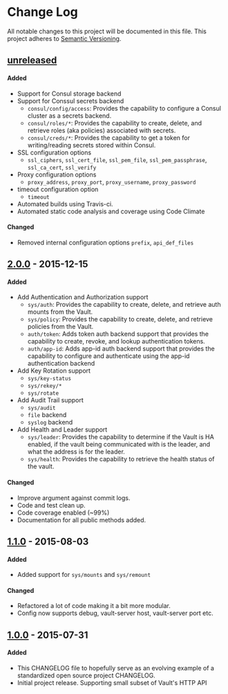 # Change Log
All notable changes to this project will be documented in this file.
This project adheres to [Semantic Versioning](http://semver.org/).

## [unreleased]
#### Added
- Support for Consul storage backend
- Support for Conssul secrets backend
  + `consul/config/access`: Provides the capability to configure a Consul cluster as a secrets backend.
  + `consul/roles/*`: Provides the capability to create, delete, and retrieve roles (aka policies) associated with secrets.
  + `consul/creds/*`: Provides the capability to get a token for writing/reading secrets stored within Consul.
- SSL configuration options
  + `ssl_ciphers`, `ssl_cert_file`, `ssl_pem_file`, `ssl_pem_passphrase`, `ssl_ca_cert`, `ssl_verify`
- Proxy configuration options
  + `proxy_address`, `proxy_port`, `proxy_username`, `proxy_password`
- timeout configuration option
  + `timeout`
- Automated builds using Travis-ci.
- Automated static code analysis and coverage using Code Climate

#### Changed
- Removed internal configuration options `prefix`, `api_def_files`


## [2.0.0] - 2015-12-15
#### Added
- Add Authentication and Authorization support
  + `sys/auth`: Provides the capability to create, delete, and retrieve
auth mounts from the Vault.
  + `sys/policy`: Provides the capability to create, delete, and retrieve
policies from the Vault.
  + `auth/token`: Adds token auth backend support that provides the
capability to create, revoke, and lookup authentication tokens.
  + `auth/app-id`: Adds app-id auth backend support that provides the
capability to configure and authenticate using the app-id
authentication backend
- Add Key Rotation support
  + `sys/key-status`
  + `sys/rekey/*`
  + `sys/rotate`
- Add Audit Trail support
  + `sys/audit`
  + `file` backend
  + `syslog` backend
- Add Health and Leader support
  + `sys/leader`: Provides the capability to determine if the Vault
is HA enabled, if the vault being communicated with is the leader,
and what the address is for the leader.
  + `sys/health`: Provides the capability to retrieve the health status
of the vault.

#### Changed
- Improve argument against commit logs.
- Code and test clean up.
- Code coverage enabled (~99%)
- Documentation for all public methods added.

## [1.1.0] - 2015-08-03
#### Added
- Added support for `sys/mounts` and `sys/remount`

#### Changed
- Refactored a lot of code making it a bit more modular.
- Config now supports debug, vault-server host, vault-server port etc.

## [1.0.0] - 2015-07-31
#### Added
- This CHANGELOG file to hopefully serve as an evolving example of a standardized open source project CHANGELOG.
- Initial project release. Supporting small subset of Vault's HTTP API

[unreleased]: https://github.com/chiefy/vaulted/compare/v2.0.0...master
[2.0.0]: https://github.com/chiefy/vaulted/compare/v1.1.0...v2.0.0
[1.1.0]: https://github.com/chiefy/vaulted/compare/v1.0.0...v1.1.0
[1.0.0]: https://github.com/chiefy/vaulted/compare/55a14aff522d5d5b45a1ea35ef3e6b6fa37e5e49...v1.0.0
